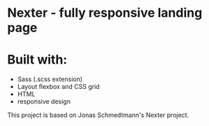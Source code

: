 # Nexter - fully responsive landing page

# Built with:
  - Sass (.scss extension)
  - Layout flexbox and CSS grid
  - HTML
  - responsive design

This project is based on Jonas Schmedtmann's Nexter project.
